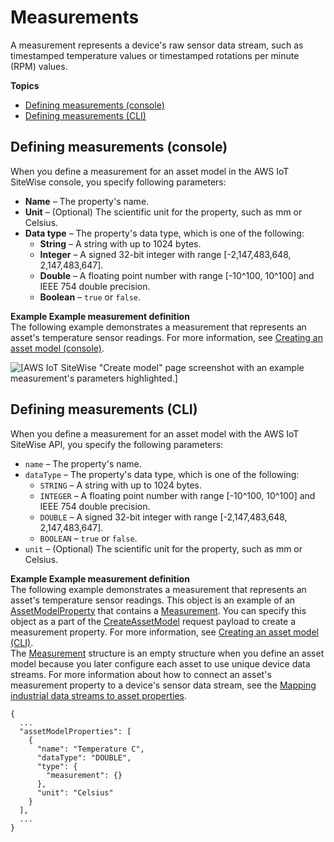 # Measurements<a name="measurements"></a>

A measurement represents a device's raw sensor data stream, such as timestamped temperature values or timestamped rotations per minute \(RPM\) values\.

**Topics**
+ [Defining measurements \(console\)](#define-measurements-console)
+ [Defining measurements \(CLI\)](#define-measurements-cli)

## Defining measurements \(console\)<a name="define-measurements-console"></a>

When you define a measurement for an asset model in the AWS IoT SiteWise console, you specify following parameters:
+ <a name="asset-property-name-console"></a>**Name** – The property's name\.
+ <a name="asset-property-unit-console"></a>**Unit** – \(Optional\) The scientific unit for the property, such as mm or Celsius\.
+ <a name="asset-property-data-type-console"></a>**Data type** – The property's data type, which is one of the following:
  + **String** – A string with up to 1024 bytes\.
  + **Integer** – A signed 32\-bit integer with range \[\-2,147,483,648, 2,147,483,647\]\.
  + **Double** – A floating point number with range \[\-10^100, 10^100\] and IEEE 754 double precision\.
  + **Boolean** – `true` or `false`\.

**Example Example measurement definition**  
The following example demonstrates a measurement that represents an asset's temperature sensor readings\. For more information, see [Creating an asset model \(console\)](create-asset-models.md#create-asset-model-console)\.  

![\[AWS IoT SiteWise "Create model" page screenshot with an example measurement's parameters highlighted.\]](http://docs.aws.amazon.com/iot-sitewise/latest/userguide/images/sitewise-define-measurement-console.png)

## Defining measurements \(CLI\)<a name="define-measurements-cli"></a>

When you define a measurement for an asset model with the AWS IoT SiteWise API, you specify the following parameters:
+ <a name="asset-property-name-cli"></a>`name` – The property's name\.
+ <a name="asset-property-data-type-cli"></a>`dataType` – The property's data type, which is one of the following:
  + `STRING` – A string with up to 1024 bytes\.
  + `INTEGER` – A floating point number with range \[\-10^100, 10^100\] and IEEE 754 double precision\.
  + `DOUBLE` – A signed 32\-bit integer with range \[\-2,147,483,648, 2,147,483,647\]\.
  + `BOOLEAN` – `true` or `false`\.
+ <a name="asset-property-unit-cli"></a>`unit` – \(Optional\) The scientific unit for the property, such as mm or Celsius\.

**Example Example measurement definition**  
The following example demonstrates a measurement that represents an asset's temperature sensor readings\. This object is an example of an [AssetModelProperty](https://docs.aws.amazon.com/iot-sitewise/latest/APIReference/API_AssetModelProperty.html) that contains a [Measurement](https://docs.aws.amazon.com/iot-sitewise/latest/APIReference/API_Measurement.html)\. You can specify this object as a part of the [CreateAssetModel](https://docs.aws.amazon.com/iot-sitewise/latest/APIReference/API_CreateAssetModel.html) request payload to create a measurement property\. For more information, see [Creating an asset model \(CLI\)](create-asset-models.md#create-asset-model-cli)\.  
The [Measurement](https://docs.aws.amazon.com/iot-sitewise/latest/APIReference/API_Measurement.html) structure is an empty structure when you define an asset model because you later configure each asset to use unique device data streams\. For more information about how to connect an asset's measurement property to a device's sensor data stream, see the [Mapping industrial data streams to asset properties](connect-data-streams.md)\.  

```
{
  ...
  "assetModelProperties": [
    {
      "name": "Temperature C",
      "dataType": "DOUBLE",
      "type": {
        "measurement": {}
      },
      "unit": "Celsius"
    }
  ],
  ...
}
```